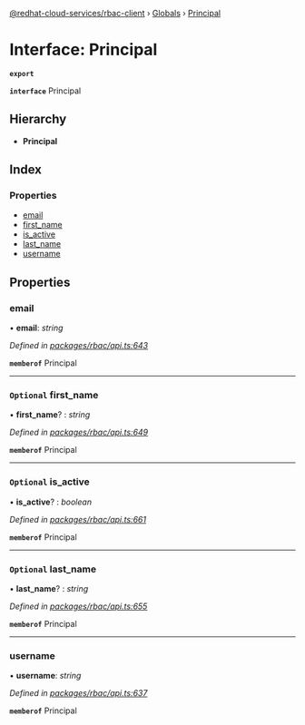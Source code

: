 [@redhat-cloud-services/rbac-client](../README.md) › [Globals](../globals.md) › [Principal](principal.md)

# Interface: Principal

**`export`** 

**`interface`** Principal

## Hierarchy

* **Principal**

## Index

### Properties

* [email](principal.md#email)
* [first_name](principal.md#optional-first_name)
* [is_active](principal.md#optional-is_active)
* [last_name](principal.md#optional-last_name)
* [username](principal.md#username)

## Properties

###  email

• **email**: *string*

*Defined in [packages/rbac/api.ts:643](https://github.com/RedHatInsights/javascript-clients/blob/master/packages/rbac/api.ts#L643)*

**`memberof`** Principal

___

### `Optional` first_name

• **first_name**? : *string*

*Defined in [packages/rbac/api.ts:649](https://github.com/RedHatInsights/javascript-clients/blob/master/packages/rbac/api.ts#L649)*

**`memberof`** Principal

___

### `Optional` is_active

• **is_active**? : *boolean*

*Defined in [packages/rbac/api.ts:661](https://github.com/RedHatInsights/javascript-clients/blob/master/packages/rbac/api.ts#L661)*

**`memberof`** Principal

___

### `Optional` last_name

• **last_name**? : *string*

*Defined in [packages/rbac/api.ts:655](https://github.com/RedHatInsights/javascript-clients/blob/master/packages/rbac/api.ts#L655)*

**`memberof`** Principal

___

###  username

• **username**: *string*

*Defined in [packages/rbac/api.ts:637](https://github.com/RedHatInsights/javascript-clients/blob/master/packages/rbac/api.ts#L637)*

**`memberof`** Principal
